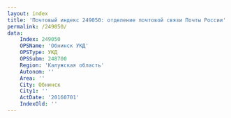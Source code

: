 ```yaml
---
layout: index
title: 'Почтовый индекс 249050: отделение почтовой связи Почты России'
permalink: /249050/
data:
    Index: 249050
    OPSName: 'Обнинск УКД'
    OPSType: УКД
    OPSSubm: 248700
    Region: 'Калужская область'
    Autonom: ''
    Area: ''
    City: Обнинск
    City1: ''
    ActDate: '20160701'
    IndexOld: ''
---
```

